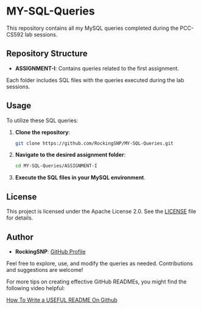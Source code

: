 
# MY-SQL-Queries

This repository contains all my MySQL queries completed during the PCC-CS592 lab sessions.

## Repository Structure

- **ASSIGNMENT-I**: Contains queries related to the first assignment.

Each folder includes SQL files with the queries executed during the lab sessions.

## Usage

To utilize these SQL queries:

1. **Clone the repository**:

   ```bash
   git clone https://github.com/RockingSNP/MY-SQL-Queries.git
   ```

2. **Navigate to the desired assignment folder**:

   ```bash
   cd MY-SQL-Queries/ASSIGNMENT-I
   ```

3. **Execute the SQL files in your MySQL environment**.

## License

This project is licensed under the Apache License 2.0. See the [LICENSE](LICENSE) file for details.

## Author

- **RockingSNP**: [GitHub Profile](https://github.com/RockingSNP)

Feel free to explore, use, and modify the queries as needed. Contributions and suggestions are welcome!

For more tips on creating effective GitHub READMEs, you might find the following video helpful:

[How To Write a USEFUL README On Github](https://www.youtube.com/watch?v=rCt9DatF63I&utm_source=chatgpt.com)

